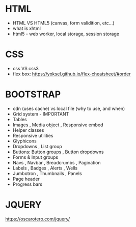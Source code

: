 # HTML
* HTML VS HTML5 (canvas, form validition, etc...)
* what is xhtml
* html5 - web worker, local storage, session storage


# CSS
* css VS css3
* flex box: https://yoksel.github.io/flex-cheatsheet/#order

# BOOTSTRAP
* cdn (uses cache) vs local file (why to use, and when)
* Grid system - IMPORTANT
* Tables
* Images , Media object , Responsive embed
* Helper classes
* Responsive utilities
* Glyphicons
* Dropdowns , List group
* Buttons: Button groups , Button dropdowns
* Forms & Input groups
* Navs , Navbar , Breadcrumbs , Pagination
* Labels , Badges , Alerts , Wells
* Jumbotron , Thumbnails , Panels
* Page header
* Progress bars

# JQUERY    
https://oscarotero.com/jquery/
